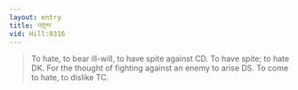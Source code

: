 ```yaml
---
layout: entry
title: འགྲས་
vid: Hill:0316
---
```

> To hate, to bear ill-will, to have spite against CD. To have spite; to hate DK. For the thought of fighting against an enemy to arise DS. To come to hate, to dislike TC.
